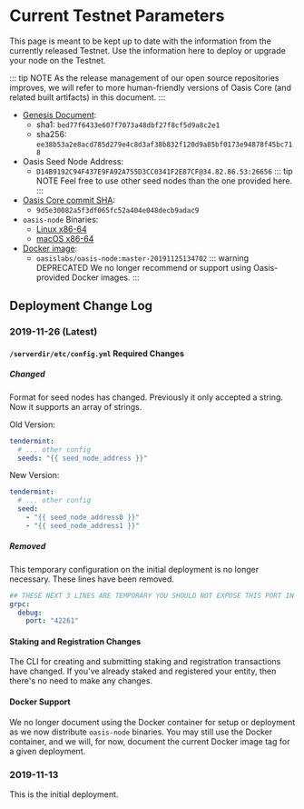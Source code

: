 # Current Testnet Parameters

This page is meant to be kept up to date with the information from the currently
released Testnet. Use the information here to deploy or upgrade your node on the
Testnet.

::: tip NOTE
As the release management of our open source repositories improves, we will
refer to more human-friendly versions of Oasis Core (and related built
artifacts) in this document.
:::

* [Genesis Document](https://github.com/oasislabs/public-testnet-artifacts/releases/download/2019-11-26/genesis.json):
  * sha1: `bed77f6433e607f7073a48dbf27f8cf5d9a8c2e1`
  * sha256: `ee38b53a2e8acd785d279e4c8d3af38b832f120d9a85bf0173e94878f45bc718`
* Oasis Seed Node Address:
  * `D14B9192C94F437E9FA92A755D3CC0341F2E87CF@34.82.86.53:26656`
  ::: tip NOTE
  Feel free to use other seed nodes than the one provided here.
  :::
* [Oasis Core commit SHA](https://github.com/oasislabs/oasis-core/commit/9d5e30082a5f3df065fc52a404e048decb9adac9):
  * `9d5e30082a5f3df065fc52a404e048decb9adac9`
* `oasis-node` Binaries:
  * [Linux x86-64](https://github.com/oasislabs/public-testnet-artifacts/releases/download/2019-11-26/oasis-node-linux-amd64.zip)
  * [macOS x86-64](https://github.com/oasislabs/public-testnet-artifacts/releases/download/2019-11-26/oasis-node-macos-amd64.zip)
* [Docker image](https://hub.docker.com/layers/oasislabs/oasis-node/master-20191125134702/images/sha256-4e35b3bb8d9116cfcd6ff7d4f3d84e0753f7f441b48dad6d2129eb32897a3f9b):
  * `oasislabs/oasis-node:master-20191125134702`
  ::: warning DEPRECATED
  We no longer recommend or support using Oasis-provided Docker images.
  :::

## Deployment Change Log

### 2019-11-26 (Latest)

#### `/serverdir/etc/config.yml` Required Changes

##### Changed

Format for seed nodes has changed. Previously it only accepted a string. Now it
supports an array of strings.

Old Version:

```yaml
tendermint:
  # ... other config
  seeds: "{{ seed_node_address }}"
```

New Version:

```yaml
tendermint:
  # ... other config
  seed:
    - "{{ seed_node_address0 }}"
    - "{{ seed_node_address1 }}"
```

##### Removed

This temporary configuration on the initial deployment is no longer necessary.
These lines have been removed.

```yaml
## THESE NEXT 3 LINES ARE TEMPORARY YOU SHOULD NOT EXPOSE THIS PORT IN ANY WAY
grpc:
  debug:
    port: "42261"
```

#### Staking and Registration Changes

The CLI for creating and submitting staking and registration transactions have
changed. If you've already staked and registered your entity, then there's no
need to make any changes.

#### Docker Support

We no longer document using the Docker container for setup or deployment as we
now distribute `oasis-node` binaries. You may still use the Docker container,
and we will, for now, document the current Docker image tag for a given
deployment.

### 2019-11-13

This is the initial deployment.
